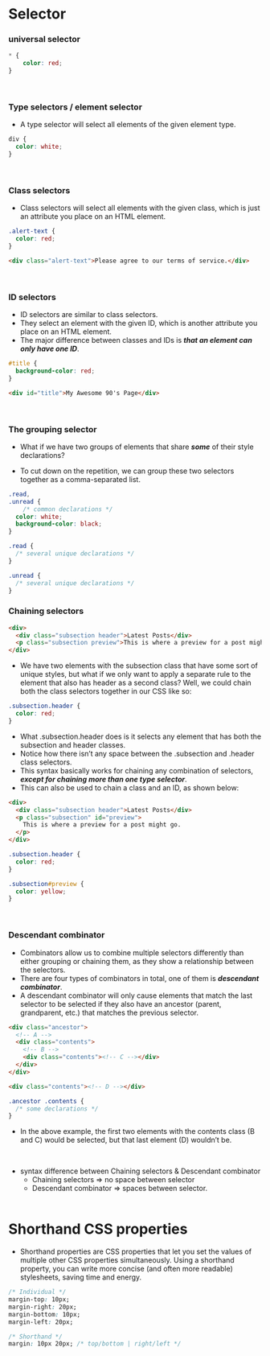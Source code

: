 # Selector
### universal selector
```css
* {
    color: red;
}
```
<br>

### Type selectors / element selector
* A type selector will select all elements of the given element type.
```css
div {
  color: white;
}
```
<br>

### Class selectors
* Class selectors will select all elements with the given class, which is just an attribute you place on an HTML element.
```css
.alert-text {
  color: red;
}
```
```html
<div class="alert-text">Please agree to our terms of service.</div>
```
<br>


### ID selectors
* ID selectors are similar to class selectors.
* They select an element with the given ID, which is another attribute you place on an HTML element.
* The major difference between classes and IDs is ***that an element can only have one ID***.
```css
#title {
  background-color: red;
}
```
```html
<div id="title">My Awesome 90's Page</div>
```
<br>

### The grouping selector
* What if we have two groups of elements that share ***some*** of their style declarations?

* To cut down on the repetition, we can group these two selectors together as a comma-separated list.
```css
.read,
.unread {
    /* common declarations */
  color: white;
  background-color: black;
}

.read {
  /* several unique declarations */
}

.unread {
  /* several unique declarations */
}
```

### Chaining selectors
```html
<div>
  <div class="subsection header">Latest Posts</div>
  <p class="subsection preview">This is where a preview for a post might go.</p>
</div>
```
* We have two elements with the subsection class that have some sort of unique styles, but what if we only want to apply a separate rule to the element that also has header as a second class? Well, we could chain both the class selectors together in our CSS like so:
```css
.subsection.header {
  color: red;
}
```
* What .subsection.header does is it selects any element that has both the subsection and header classes.
* Notice how there isn’t any space between the .subsection and .header class selectors.
* This syntax basically works for chaining any combination of selectors, ***except for chaining more than one type selector***.
* This can also be used to chain a class and an ID, as shown below:
```html
<div>
  <div class="subsection header">Latest Posts</div>
  <p class="subsection" id="preview">
    This is where a preview for a post might go.
  </p>
</div>
```
```css
.subsection.header {
  color: red;
}

.subsection#preview {
  color: yellow;
}
```
<br>

### Descendant combinator
* Combinators allow us to combine multiple selectors differently than either grouping or chaining them, as they show a relationship between the selectors.
* There are four types of combinators in total, one of them is ***descendant combinator***.
* A descendant combinator will only cause elements that match the last selector to be selected if they also have an ancestor (parent, grandparent, etc.) that matches the previous selector.
```html
<div class="ancestor">
  <!-- A -->
  <div class="contents">
    <!-- B -->
    <div class="contents"><!-- C --></div>
  </div>
</div>

<div class="contents"><!-- D --></div>
```
```css
.ancestor .contents {
  /* some declarations */
}
```
* In the above example, the first two elements with the contents class (B and C) would be selected, but that last element (D) wouldn’t be.
<br>

* syntax difference between Chaining selectors & Descendant combinator
    * Chaining selectors => no space between selector
    * Descendant combinator => spaces between selector.
<br><br>


# Shorthand CSS properties
* Shorthand properties are CSS properties that let you set the values of multiple other CSS properties simultaneously. Using a shorthand property, you can write more concise (and often more readable) stylesheets, saving time and energy.
```css
/* Individual */
margin-top: 10px;
margin-right: 20px;
margin-bottom: 10px;
margin-left: 20px;

/* Shorthand */
margin: 10px 20px; /* top/bottom | right/left */
```
